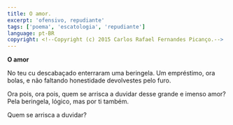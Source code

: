 ```yaml
---
title: O amor.
excerpt: 'ofensivo, repudiante'
tags: ['poema', 'escatologia', 'repudiante']
language: pt-BR
copyright: <!--Copyright (c) 2015 Carlos Rafael Fernandes Picanço.-->
---
```

**O amor**

No teu cu descabaçado
enterraram uma beringela.
Um empréstimo, ora bolas,
e não faltando honestidade
devolvestes pelo furo.

Ora pois, ora pois,
quem se arrisca a duvidar
desse grande e imenso amor?
Pela beringela, lógico,
mas por ti também.

Quem se arrisca a duvidar?
